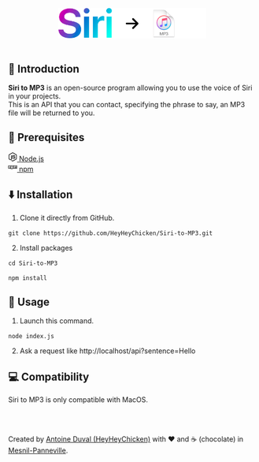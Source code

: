 <div align="center">
<img src="https://github.com/HeyHeyChicken/Siri-to-MP3/blob/main/resources/logo.png" alt="Logo" width="300">
</div>
<br>

## 👋 Introduction

**Siri to MP3** is an open-source program allowing you to use the voice of Siri in your projects.<br/>
This is an API that you can contact, specifying the phrase to say, an MP3 file will be returned to you.

## 🔧 Prerequisites

[<img src="https://raw.githubusercontent.com/HeyHeyChicken/Siri-to-MP3/master/resources/nodeJSLogo.png" width="18" /> Node.js](https://nodejs.org/)<br/>
[<img src="https://raw.githubusercontent.com/HeyHeyChicken/Siri-to-MP3/master/resources/npmLogo.png" width="18" /> npm](https://npmjs.com/)<br/>

## ⬇️ Installation

1) Clone it directly from GitHub.
```
git clone https://github.com/HeyHeyChicken/Siri-to-MP3.git
```
2) Install packages
```
cd Siri-to-MP3
```
```
npm install
```

## 🚀 Usage

1) Launch this command.
```
node index.js
```
2) Ask a request like http://localhost/api?sentence=Hello

## 💻 Compatibility

Siri to MP3 is only compatible with MacOS.

<br>
<br>

Created by [Antoine Duval (HeyHeyChicken)](//antoine.cuffel.fr) with ❤ and ☕ (chocolate) in [Mesnil-Panneville](//en.wikipedia.org/wiki/Mesnil-Panneville).
